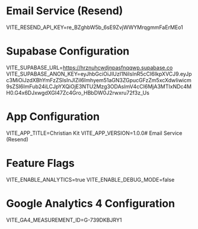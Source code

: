 # Email Service (Resend)
VITE_RESEND_API_KEY=re_BZghbW5b_6sE9ZvjWWYMrqgmmFaErMEo1

# Supabase Configuration
VITE_SUPABASE_URL=https://hrznuhcwdjnpasfnqqwp.supabase.co
VITE_SUPABASE_ANON_KEY=eyJhbGciOiJIUzI1NiIsInR5cCI6IkpXVCJ9.eyJpc3MiOiJzdXBhYmFzZSIsInJlZiI6Imhyem51aGN3ZGpucGFzZm5xcXdwIiwicm9sZSI6ImFub24iLCJpYXQiOjE3NTU2Mzg3ODAsImV4cCI6MjA3MTIxNDc4MH0.G4x6DJxwgdXGI47Zc4Gro_HBbDW0J2rwxru72f3z_Us

# App Configuration
VITE_APP_TITLE=Christian Kit
VITE_APP_VERSION=1.0.0# Email Service (Resend)

# Feature Flags
VITE_ENABLE_ANALYTICS=true
VITE_ENABLE_DEBUG_MODE=false

# Google Analytics 4 Configuration
VITE_GA4_MEASUREMENT_ID=G-739DKBJRY1 